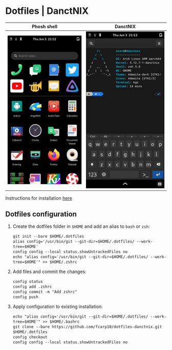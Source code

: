 # Dotfiles | DanctNIX


|      Phosh shell      |       DanctNIX        |
| :-------------------: | :-------------------: |
| ![](screenshot_1.png) | ![](screenshot_2.png) |

Instructions for installation [here](https://github.com/fcarp10/danctnix-install) 

## Dotfiles configuration 


1. Create the dotfiles folder in `$HOME` and add an alias to `bash` or `zsh`:
   
    ```shell
    git init --bare $HOME/.dotfiles
    alias config='/usr/bin/git --git-dir=$HOME/.dotfiles/ --work-tree=$HOME'
    config config --local status.showUntrackedFiles no
    echo "alias config='/usr/bin/git --git-dir=$HOME/.dotfiles/ --work-tree=$HOME'" >> $HOME/.zshrc
    ```

2. Add files and commit the changes:
   

    ```shell
    config status
    config add .zshrc
    config commit -m "Add zshrc"
    config push
    ```

3. Apply configuration to existing installation:
   
    ```shell
    echo "alias config='/usr/bin/git --git-dir=$HOME/.dotfiles/ --work-tree=$HOME'" >> $HOME/.bashrc
    git clone --bare https://github.com/fcarp10/dotfiles-danctnix.git $HOME/.dotfiles
    config checkout
    config config --local status.showUntrackedFiles no
    ```
